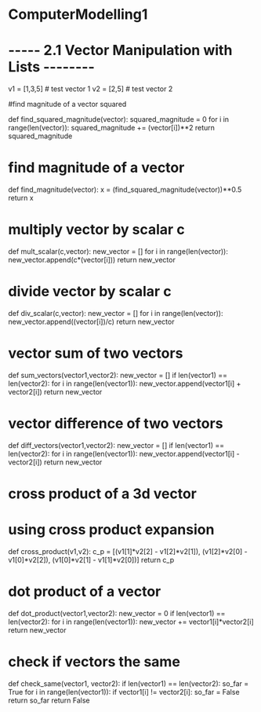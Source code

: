 # ComputerModelling1

# ----- 2.1 Vector Manipulation with Lists --------

v1 = [1,3,5] # test vector 1
v2 = [2,5] # test vector 2

#find magnitude of a vector squared

def find_squared_magnitude(vector):
    squared_magnitude = 0
    for i in range(len(vector)):
        squared_magnitude += (vector[i])**2
    return squared_magnitude

# find magnitude of a vector

def find_magnitude(vector):
    x = (find_squared_magnitude(vector))**0.5
    return x

# multiply vector by scalar c

def mult_scalar(c,vector):
    new_vector = []
    for i in range(len(vector)):
        new_vector.append(c*(vector[i]))
    return new_vector

# divide vector by scalar c

def div_scalar(c,vector):
    new_vector = []
    for i in range(len(vector)):
        new_vector.append((vector[i])/c)
    return new_vector

# vector sum of two vectors

def sum_vectors(vector1,vector2):
    new_vector = []
    if len(vector1) == len(vector2):
        for i in range(len(vector1)):
            new_vector.append(vector1[i] + vector2[i])
        return new_vector

# vector difference of two vectors

def diff_vectors(vector1,vector2):
    new_vector = []
    if len(vector1) == len(vector2):
        for i in range(len(vector1)):
            new_vector.append(vector1[i] - vector2[i])
        return new_vector

# cross product of a 3d vector
# using cross product expansion

def cross_product(v1,v2):
    c_p = [(v1[1]*v2[2] - v1[2]*v2[1]), (v1[2]*v2[0] - v1[0]*v2[2]), (v1[0]*v2[1] - v1[1]*v2[0])]
    return c_p

# dot product of a vector

def dot_product(vector1,vector2):
    new_vector = 0
    if len(vector1) == len(vector2):
        for i in range(len(vector1)):
            new_vector += vector1[i]*vector2[i]
        return new_vector

# check if vectors the same

def check_same(vector1, vector2):
    if len(vector1) == len(vector2):
        so_far = True
        for i in range(len(vector1)):
            if vector1[i] != vector2[i]:
                so_far = False
        return so_far
    return False

